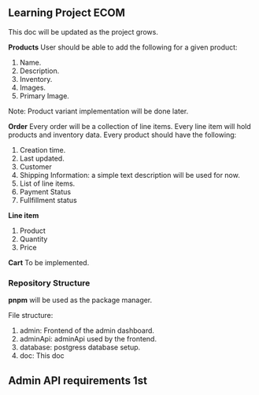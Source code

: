 ## Learning Project ECOM

This doc will be updated as the project grows.

**Products**
User should be able to add the following for a given product:

1. Name.
2. Description.
3. Inventory.
4. Images.
5. Primary Image.

Note: Product variant implementation will be done later.

**Order**
Every order will be a collection of line items. Every line item will hold products and inventory data.
Every product should have the following:

1. Creation time.
2. Last updated.
3. Customer
4. Shipping Information: a simple text description will be used for now.
5. List of line items.
6. Payment Status
7. Fullfillment status

**Line item**

1. Product
2. Quantity
3. Price

**Cart**
To be implemented.

### Repository Structure

**pnpm** will be used as the package manager.

File structure:

1. admin: Frontend of the admin dashboard.
2. adminApi: adminApi used by the frontend.
3. database: postgress database setup.
4. doc: This doc

## Admin API requirements 1st
